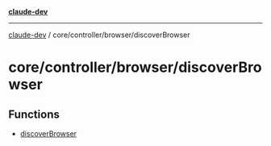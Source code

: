 [**claude-dev**](../../../../README.md)

***

[claude-dev](../../../../README.md) / core/controller/browser/discoverBrowser

# core/controller/browser/discoverBrowser

## Functions

- [discoverBrowser](functions/discoverBrowser.md)

